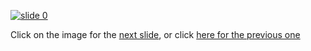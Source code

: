 [![slide 0   ](https://dl.dropboxusercontent.com/u/2977490/presentations/cookbook/img0.jpg)](01.md)

Click on the image for the [next slide](01.md), or click [here for the previous one](00.md)